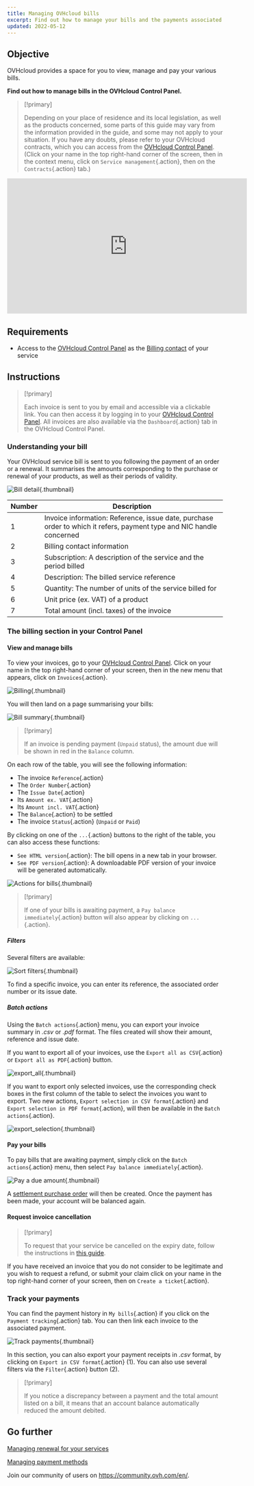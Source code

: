 ```yaml
---
title: Managing OVHcloud bills
excerpt: Find out how to manage your bills and the payments associated with them
updated: 2022-05-12
---
```


## Objective

OVHcloud provides a space for you to view, manage and pay your various bills.

**Find out how to manage bills in the OVHcloud Control Panel.**

> [!primary]
>
> Depending on your place of residence and its local legislation, as well as the products concerned, some parts of this guide may vary from the information provided in the guide, and some may not apply to your situation. If you have any doubts, please refer to your OVHcloud contracts, which you can access from the [OVHcloud Control Panel](https://ca.ovh.com/auth/?action=gotomanager&from=https://www.ovh.com.au/&ovhSubsidiary=au). (Click on your name in the top right-hand corner of the screen, then in the context menu, click on `Service management`{.action}, then on the `Contracts`{.action} tab.)
>

<iframe width="560" height="315" src="https://www.youtube-nocookie.com/embed/iiQmopMhzik" frameborder="0" allow="accelerometer; autoplay; encrypted-media; gyroscope; picture-in-picture" allowfullscreen></iframe>

## Requirements

- Access to the [OVHcloud Control Panel](https://ca.ovh.com/auth/?action=gotomanager&from=https://www.ovh.com.au/&ovhSubsidiary=au) as the [Billing contact](/pages/account_and_service_management/account_information/managing_contacts) of your service

## Instructions

> [!primary]
>
> Each invoice is sent to you by email and accessible via a clickable link. You can then access it by logging in to your [OVHcloud Control Panel](https://ca.ovh.com/auth/?action=gotomanager&from=https://www.ovh.com.au/&ovhSubsidiary=au). All invoices are also available via the `Dashboard`{.action} tab in the OVHcloud Control Panel.
>

### Understanding your bill

Your OVHcloud service bill is sent to you following the payment of an order or a renewal. It summarises the amounts corresponding to the purchase or renewal of your products, as well as their periods of validity.

![Bill detail](images/invoice_ovh.png){.thumbnail}

|Number|Description|
|---|---|
|1|Invoice information: Reference, issue date, purchase order to which it refers, payment type and NIC handle concerned|
|2|Billing contact information|
|3|Subscription: A description of the service and the period billed|
|4|Description: The billed service reference|
|5|Quantity: The number of units of the service billed for|
|6|Unit price (ex. VAT) of a product|
|7|Total amount (incl. taxes) of the invoice|

### The billing section in your Control Panel

#### View and manage bills

To view your invoices, go to your [OVHcloud Control Panel](https://ca.ovh.com/auth/?action=gotomanager&from=https://www.ovh.com.au/&ovhSubsidiary=au). Click on your name in the top right-hand corner of your screen, then in the new menu that appears, click on `Invoices`{.action}.

![Billing](images/hubinvoices.png){.thumbnail}

You will then land on a page summarising your bills:

![Bill summary](images/billing_section.png){.thumbnail}

> [!primary]
>
> If an invoice is pending payment (`Unpaid` status), the amount due will be shown in red in the `Balance` column.
>

On each row of the table, you will see the following information:

- The invoice `Reference`{.action}
- The `Order Number`{.action}
- The `Issue Date`{.action}
- Its `Amount ex. VAT`{.action}
- Its `Amount incl. VAT`{.action}
- The `Balance`{.action} to be settled
- The invoice `Status`{.action} (`Unpaid` or `Paid`)

By clicking on one of the `...`{.action} buttons to the right of the table, you can also access these functions:

- `See HTML version`{.action}: The bill opens in a new tab in your browser.
- `See PDF version`{.action}: A downloadable PDF version of your invoice will be generated automatically.

![Actions for bills](images/actions_choices.png){.thumbnail}

> [!primary]
>
> If one of your bills is awaiting payment, a `Pay balance immediately`{.action} button will also appear by clicking on `...`{.action}.
>

##### **Filters**

Several filters are available:

![Sort filters](images/sort_filters.png){.thumbnail}

To find a specific invoice, you can enter its reference, the associated order number or its issue date.

##### **Batch actions**

Using the `Batch actions`{.action} menu, you can export your invoice summary in *.csv* or *.pdf* format. The files created will show their amount, reference and issue date.

If you want to export all of your invoices, use the `Export all as CSV`{.action} or `Export all as PDF`{.action} button.

![export_all](images/export_all.png){.thumbnail}

If you want to export only selected invoices, use the corresponding check boxes in the first column of the table to select the invoices you want to export. Two new actions, `Export selection in CSV format`{.action} and `Export selection in PDF format`{.action}, will then be available in the `Batch actions`{.action}.

![export_selection](images/export_selection.png){.thumbnail}

#### Pay your bills <a name="pay-bills"></a>

To pay bills that are awaiting payment, simply click on the `Batch actions`{.action} menu, then select `Pay balance immediately`{.action}.

![Pay a due amount](images/pay_debt.png){.thumbnail}

A [settlement purchase order](/pages/account_and_service_management/managing_billing_payments_and_services/managing_ovh_orders#purchase-order) will then be created. Once the payment has been made, your account will be balanced again.

#### Request invoice cancellation

> [!primary]
>
> To request that your service be cancelled on the expiry date, follow the instructions in [this guide](/pages/account_and_service_management/managing_billing_payments_and_services/how_to_cancel_services).
>

If you have received an invoice that you do not consider to be legitimate and you wish to request a refund, or submit your claim click on your name in the top right-hand corner of your screen, then on `Create a ticket`{.action}.

### Track your payments

You can find the payment history in `My bills`{.action} if you click on the `Payment tracking`{.action} tab. You can then link each invoice to the associated payment.

![Track payments](images/payment_tracking.png){.thumbnail}

In this section, you can also export your payment receipts in *.csv* format, by clicking on `Export in CSV format`{.action} (1). You can also use several filters via the `Filter`{.action} button (2).

> [!primary]
>
> If you notice a discrepancy between a payment and the total amount listed on a bill, it means that an account balance automatically reduced the amount debited.
>

## Go further

[Managing renewal for your services](/pages/account_and_service_management/managing_billing_payments_and_services/how_to_use_automatic_renewal)

[Managing payment methods](/pages/account_and_service_management/managing_billing_payments_and_services/manage-payment-methods)

Join our community of users on <https://community.ovh.com/en/>.
